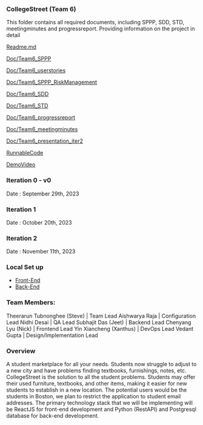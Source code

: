 ### CollegeStreet (Team 6)
This folder contains all required documents, including SPPP, SDD, STD, meetingminutes and progressreport.
Providing information on the project in detail

[Readme.md](https://github.com/BUMETCS673/CS673F23TEAM6/blob/main/doc/Readme.md)

[Doc/Team6_SPPP](https://github.com/BUMETCS673/CS673F23TEAM6/blob/main/doc/IT2/Team6_SPPP%20(v2).pdf)

[Doc/Team6_userstories](https://github.com/BUMETCS673/CS673F23TEAM6/blob/main/doc/IT2/Team6_userstories%20(updated).pdf)

[Doc/Team6_SPPP_RiskManagement](https://github.com/BUMETCS673/CS673F23TEAM6/blob/main/doc/IT2/Team6_ProgressReport%20(updated).xlsx)

[Doc/Team6_SDD](https://github.com/BUMETCS673/CS673F23TEAM6/blob/main/doc/IT2/Team6_SDD%20(updated).pdf)

[Doc/Team6_STD](https://github.com/BUMETCS673/CS673F23TEAM6/blob/main/doc/IT2/Team6_STD.pdf)

[Doc/Team6_progressreport](https://github.com/BUMETCS673/CS673F23TEAM6/blob/main/doc/Team6_ProgressReport%20(updated).xlsx)

[Doc/Team6_meetingminutes](https://github.com/BUMETCS673/CS673F23TEAM6/blob/main/doc/IT2/Team6_MeetingMinutes%20(updated).docx)

[Doc/Team6_presentation_iter2](https://github.com/BUMETCS673/CS673F23TEAM6/blob/main/doc/IT2/Team6_presentation_iter2.pdf)

[RunnableCode](https://github.com/BUMETCS673/CS673F23TEAM6/tree/main/code)

[DemoVideo](https://github.com/BUMETCS673/CS673F23TEAM6/blob/main/demo/Iteration2_demo.mov)



### Iteration 0 - v0
Date : September 29th, 2023

### Iteration 1
Date : October 20th, 2023

### Iteration 2
Date : November 11th, 2023

### Local Set up
 - [Front-End](https://github.com/BUMETCS673/CS673F23TEAM6/blob/main/code/web-app/Readme.md)
 - [Back-End](https://github.com/BUMETCS673/CS673F23TEAM6/blob/main/code/server/README.md)

### Team Members:
Theerarun Tubnonghee (Steve) | Team Lead
Aishwarya Raja | Configuration Lead
Nidhi Desai | QA Lead
Subhajit Das (Jeet) | Backend Lead
Chenyang Lyu (Nick) | Frontend Lead
Yin Xiancheng (Xanthus) | DevOps Lead
Vedant Gupta | Design/Implementation Lead

### Overview 
A student marketplace for all your needs. Students now struggle to adjust to a new city and have problems finding textbooks, furnishings, notes, etc. 
CollegeStreet is the solution to all the student problems. Students may offer their used furniture, textbooks, and other items, making it easier for new students to establish in a new location. 
The potential users would be the students in Boston, we plan to restrict the application to student email addresses. 
The primary technology stack that we will be implementing will be ReactJS for front-end development and Python (RestAPI) and Postgresql database for back-end development. 

